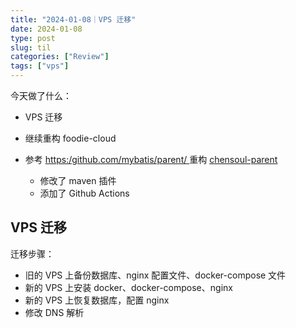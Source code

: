 ```yaml
---
title: "2024-01-08｜VPS 迁移"
date: 2024-01-08
type: post
slug: til
categories: ["Review"]
tags: ["vps"]
---
```


今天做了什么：

- VPS 迁移

- 继续重构 foodie-cloud

- 参考 [https:/github.com/mybatis/parent/  ](https:/github.com/mybatis/parent/) 重构 [chensoul-parent](https:/github.com/chensoul/chensoul-parent)

  - 修改了 maven 插件
  - 添加了 Github Actions
  
  
  

## VPS 迁移

迁移步骤：

- 旧的 VPS 上备份数据库、nginx 配置文件、docker-compose 文件
- 新的 VPS 上安装 docker、docker-compose、nginx
- 新的 VPS 上恢复数据库，配置 nginx
- 修改 DNS 解析

